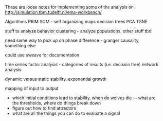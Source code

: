 These are loose notes for implementing some of the analysis on http://simulation.tbm.tudelft.nl/ema-workbench/

Algorithms
PRIM
SOM - self organizing maps
decision trees
PCA
TSNE

stuff to analyze
behavior clustering - analyze populations, other stuff tbd

need some way to pick up on phase difference - granger causality, something else

could use sweave for documentation 

time series 
factor analysis - categories of results (i.e. decision tree)
network analysis 

dynamic versus static stability, exponential growth

mapping of input to output
- which initial conditions lead to stability, when do wolves die
-- what are the thresholds, where do things break down
- figure out how to find attractors
- what are all the things you can do to evaluate a signal


